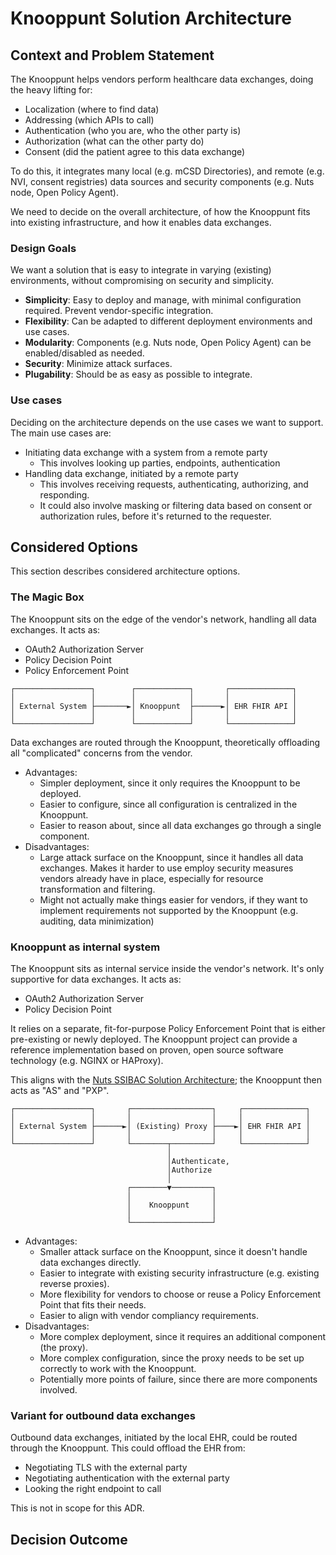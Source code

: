 # Knooppunt Solution Architecture

## Context and Problem Statement

The Knooppunt helps vendors perform healthcare data exchanges, doing the heavy lifting for:
- Localization (where to find data)
- Addressing (which APIs to call)
- Authentication (who you are, who the other party is)
- Authorization (what can the other party do)
- Consent (did the patient agree to this data exchange)

To do this, it integrates many local (e.g. mCSD Directories), and remote (e.g. NVI, consent registries) data sources and security components (e.g. Nuts node, Open Policy Agent).

We need to decide on the overall architecture, of how the Knooppunt fits into existing infrastructure, and how it enables data exchanges.

### Design Goals
We want a solution that is easy to integrate in varying (existing) environments, without compromising on security and simplicity. 

- **Simplicity**: Easy to deploy and manage, with minimal configuration required. Prevent vendor-specific integration.
- **Flexibility**: Can be adapted to different deployment environments and use cases.
- **Modularity**: Components (e.g. Nuts node, Open Policy Agent) can be enabled/disabled as needed.
- **Security**: Minimize attack surfaces.
- **Plugability**: Should be as easy as possible to integrate.

### Use cases

Deciding on the architecture depends on the use cases we want to support. The main use cases are:

- Initiating data exchange with a system from a remote party
  - This involves looking up parties, endpoints, authentication
- Handling data exchange, initiated by a remote party
  - This involves receiving requests, authenticating, authorizing, and responding.
  - It could also involve masking or filtering data based on consent or authorization rules, before it's returned to the requester.

## Considered Options
This section describes considered architecture options.

### The Magic Box
The Knooppunt sits on the edge of the vendor's network, handling all data exchanges. It acts as:
- OAuth2 Authorization Server
- Policy Decision Point
- Policy Enforcement Point

```text
┌─────────────────┐        ┌────────────┐       ┌──────────────┐
│                 │        │            │       │              │
│ External System ├───────►│ Knooppunt  ├──────►│ EHR FHIR API │
│                 │        │            │       │              │
└─────────────────┘        └────────────┘       └──────────────┘
```

Data exchanges are routed through the Knooppunt, theoretically offloading all "complicated" concerns from the vendor.

- Advantages:
  - Simpler deployment, since it only requires the Knooppunt to be deployed.
  - Easier to configure, since all configuration is centralized in the Knooppunt.
  - Easier to reason about, since all data exchanges go through a single component.
- Disadvantages:
  - Large attack surface on the Knooppunt, since it handles all data exchanges.
    Makes it harder to use employ security measures vendors already have in place, especially for resource transformation and filtering.
  - Might not actually make things easier for vendors, if they want to implement requirements not supported by the Knooppunt (e.g. auditing, data minimization)

### Knooppunt as internal system
The Knooppunt sits as internal service inside the vendor's network. It's only supportive for data exchanges. It acts as:
- OAuth2 Authorization Server
- Policy Decision Point

It relies on a separate, fit-for-purpose Policy Enforcement Point that is either pre-existing or newly deployed.
The Knooppunt project can provide a reference implementation based on proven, open source software technology (e.g. NGINX or HAProxy).

This aligns with the [Nuts SSIBAC Solution Architecture](https://wiki.nuts.nl/books/ssibac/page/referentie-solution-architectuur-wip); the Knooppunt then acts as "AS" and "PXP".

```text
┌─────────────────┐       ┌──────────────────┐     ┌──────────────┐
│                 │       │                  │     │              │
│ External System ├──────►│ (Existing) Proxy ├────►│ EHR FHIR API │
│                 │       │                  │     │              │
└─────────────────┘       └────────┬─────────┘     └──────────────┘
                                   │                               
                                   │Authenticate,                  
                                   │Authorize                      
                                   │                               
                          ┌────────▼─────────┐                     
                          │                  │                     
                          │    Knooppunt     │                     
                          │                  │                     
                          └──────────────────┘                     
```

- Advantages:
  - Smaller attack surface on the Knooppunt, since it doesn't handle data exchanges directly.
  - Easier to integrate with existing security infrastructure (e.g. existing reverse proxies).
  - More flexibility for vendors to choose or reuse a Policy Enforcement Point that fits their needs.
  - Easier to align with vendor compliancy requirements.
- Disadvantages:
  - More complex deployment, since it requires an additional component (the proxy).
  - More complex configuration, since the proxy needs to be set up correctly to work with the Knooppunt.
  - Potentially more points of failure, since there are more components involved.

### Variant for outbound data exchanges
Outbound data exchanges, initiated by the local EHR, could be routed through the Knooppunt. This could offload the EHR from:

- Negotiating TLS with the external party
- Negotiating authentication with the external party
- Looking the right endpoint to call

This is not in scope for this ADR.

## Decision Outcome

